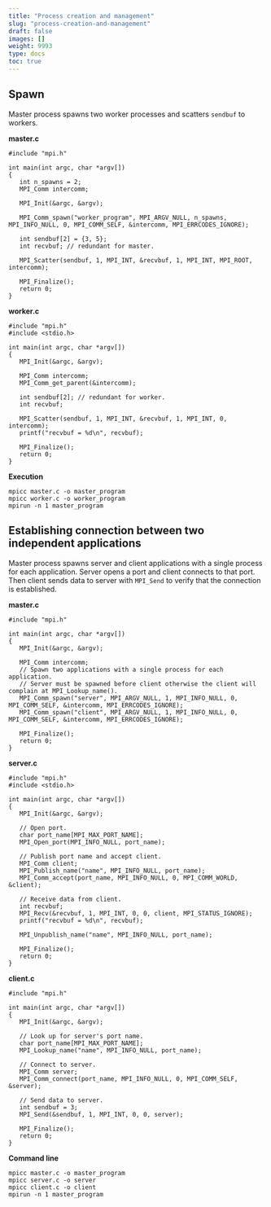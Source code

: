 ```yaml
---
title: "Process creation and management"
slug: "process-creation-and-management"
draft: false
images: []
weight: 9993
type: docs
toc: true
---
```


## Spawn
Master process spawns two worker processes and scatters `sendbuf` to workers.

**master.c**

    #include "mpi.h"
    
    int main(int argc, char *argv[])
    { 
       int n_spawns = 2;
       MPI_Comm intercomm;
    
       MPI_Init(&argc, &argv);
    
       MPI_Comm_spawn("worker_program", MPI_ARGV_NULL, n_spawns, MPI_INFO_NULL, 0, MPI_COMM_SELF, &intercomm, MPI_ERRCODES_IGNORE); 
    
       int sendbuf[2] = {3, 5};
       int recvbuf; // redundant for master.
    
       MPI_Scatter(sendbuf, 1, MPI_INT, &recvbuf, 1, MPI_INT, MPI_ROOT, intercomm);
    
       MPI_Finalize();
       return 0;
    }

**worker.c**

    #include "mpi.h"
    #include <stdio.h>
    
    int main(int argc, char *argv[])
    {  
       MPI_Init(&argc, &argv);
    
       MPI_Comm intercomm; 
       MPI_Comm_get_parent(&intercomm);
    
       int sendbuf[2]; // redundant for worker.
       int recvbuf;
    
       MPI_Scatter(sendbuf, 1, MPI_INT, &recvbuf, 1, MPI_INT, 0, intercomm);
       printf("recvbuf = %d\n", recvbuf);
    
       MPI_Finalize();
       return 0;
    }

**Execution**

    mpicc master.c -o master_program
    mpicc worker.c -o worker_program
    mpirun -n 1 master_program

## Establishing connection between two independent applications
Master process spawns server and client applications with a single process for each application. Server opens a port and client connects to that port. Then client sends data to server with `MPI_Send` to verify that the connection is established.

**master.c**

    #include "mpi.h"
    
    int main(int argc, char *argv[])
    {   
       MPI_Init(&argc, &argv);
    
       MPI_Comm intercomm;
       // Spawn two applications with a single process for each application.
       // Server must be spawned before client otherwise the client will complain at MPI_Lookup_name().
       MPI_Comm_spawn("server", MPI_ARGV_NULL, 1, MPI_INFO_NULL, 0, MPI_COMM_SELF, &intercomm, MPI_ERRCODES_IGNORE);
       MPI_Comm_spawn("client", MPI_ARGV_NULL, 1, MPI_INFO_NULL, 0, MPI_COMM_SELF, &intercomm, MPI_ERRCODES_IGNORE);
       
       MPI_Finalize();
       return 0;
    }

**server.c**

    #include "mpi.h"
    #include <stdio.h>
    
    int main(int argc, char *argv[])
    {  
       MPI_Init(&argc, &argv);
    
       // Open port.
       char port_name[MPI_MAX_PORT_NAME];
       MPI_Open_port(MPI_INFO_NULL, port_name);
    
       // Publish port name and accept client.
       MPI_Comm client;
       MPI_Publish_name("name", MPI_INFO_NULL, port_name);
       MPI_Comm_accept(port_name, MPI_INFO_NULL, 0, MPI_COMM_WORLD, &client);
       
       // Receive data from client.
       int recvbuf;
       MPI_Recv(&recvbuf, 1, MPI_INT, 0, 0, client, MPI_STATUS_IGNORE);
       printf("recvbuf = %d\n", recvbuf);
    
       MPI_Unpublish_name("name", MPI_INFO_NULL, port_name);
    
       MPI_Finalize();
       return 0;
    }

**client.c**

    #include "mpi.h"
    
    int main(int argc, char *argv[])
    {   
       MPI_Init(&argc, &argv);
    
       // Look up for server's port name.
       char port_name[MPI_MAX_PORT_NAME];
       MPI_Lookup_name("name", MPI_INFO_NULL, port_name);
       
       // Connect to server.
       MPI_Comm server;
       MPI_Comm_connect(port_name, MPI_INFO_NULL, 0, MPI_COMM_SELF, &server);
    
       // Send data to server.
       int sendbuf = 3;
       MPI_Send(&sendbuf, 1, MPI_INT, 0, 0, server);
       
       MPI_Finalize();
       return 0;
    }

**Command line**

    mpicc master.c -o master_program
    mpicc server.c -o server
    mpicc client.c -o client
    mpirun -n 1 master_program

